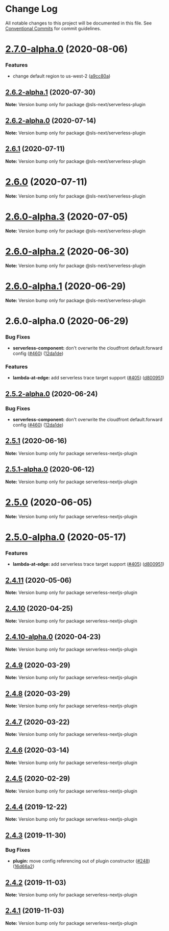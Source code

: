 # Change Log

All notable changes to this project will be documented in this file.
See [Conventional Commits](https://conventionalcommits.org) for commit guidelines.

# [2.7.0-alpha.0](https://github.com/danielcondemarin/serverless-next.js/compare/@sls-next/serverless-plugin@2.6.2-alpha.1...@sls-next/serverless-plugin@2.7.0-alpha.0) (2020-08-06)

### Features

- change default region to us-west-2 ([a9cc80a](https://github.com/danielcondemarin/serverless-next.js/commit/a9cc80ade66fcdd16aa963f1af7919fae566eb41))

## [2.6.2-alpha.1](https://github.com/danielcondemarin/serverless-next.js/compare/@sls-next/serverless-plugin@2.6.2-alpha.0...@sls-next/serverless-plugin@2.6.2-alpha.1) (2020-07-30)

**Note:** Version bump only for package @sls-next/serverless-plugin

## [2.6.2-alpha.0](https://github.com/danielcondemarin/serverless-next.js/compare/@sls-next/serverless-plugin@2.6.1...@sls-next/serverless-plugin@2.6.2-alpha.0) (2020-07-14)

**Note:** Version bump only for package @sls-next/serverless-plugin

## [2.6.1](https://github.com/danielcondemarin/serverless-next.js/compare/@sls-next/serverless-plugin@2.6.0...@sls-next/serverless-plugin@2.6.1) (2020-07-11)

**Note:** Version bump only for package @sls-next/serverless-plugin

# [2.6.0](https://github.com/danielcondemarin/serverless-next.js/compare/@sls-next/serverless-plugin@2.6.0-alpha.3...@sls-next/serverless-plugin@2.6.0) (2020-07-11)

**Note:** Version bump only for package @sls-next/serverless-plugin

# [2.6.0-alpha.3](https://github.com/danielcondemarin/serverless-next.js/compare/@sls-next/serverless-plugin@2.6.0-alpha.2...@sls-next/serverless-plugin@2.6.0-alpha.3) (2020-07-05)

**Note:** Version bump only for package @sls-next/serverless-plugin

# [2.6.0-alpha.2](https://github.com/danielcondemarin/serverless-next.js/compare/@sls-next/serverless-plugin@2.6.0-alpha.1...@sls-next/serverless-plugin@2.6.0-alpha.2) (2020-06-30)

**Note:** Version bump only for package @sls-next/serverless-plugin

# [2.6.0-alpha.1](https://github.com/danielcondemarin/serverless-next.js/compare/@sls-next/serverless-plugin@2.6.0-alpha.0...@sls-next/serverless-plugin@2.6.0-alpha.1) (2020-06-29)

**Note:** Version bump only for package @sls-next/serverless-plugin

# 2.6.0-alpha.0 (2020-06-29)

### Bug Fixes

- **serverless-component:** don't overwrite the cloudfront default.forward config ([#460](https://github.com/danielcondemarin/serverless-next.js/issues/460)) ([12da1de](https://github.com/danielcondemarin/serverless-next.js/commit/12da1de31855b68b9addef801ec21dffd3202a21))

### Features

- **lambda-at-edge:** add serverless trace target support ([#405](https://github.com/danielcondemarin/serverless-next.js/issues/405)) ([d800951](https://github.com/danielcondemarin/serverless-next.js/commit/d800951673474965c386ab94b2d8db18790099f7))

## [2.5.2-alpha.0](https://github.com/danielcondemarin/serverless-next.js/compare/serverless-nextjs-plugin@2.5.1...serverless-nextjs-plugin@2.5.2-alpha.0) (2020-06-24)

### Bug Fixes

- **serverless-component:** don't overwrite the cloudfront default.forward config ([#460](https://github.com/danielcondemarin/serverless-next.js/issues/460)) ([12da1de](https://github.com/danielcondemarin/serverless-next.js/commit/12da1de31855b68b9addef801ec21dffd3202a21))

## [2.5.1](https://github.com/danielcondemarin/serverless-next.js/compare/serverless-nextjs-plugin@2.5.1-alpha.0...serverless-nextjs-plugin@2.5.1) (2020-06-16)

**Note:** Version bump only for package serverless-nextjs-plugin

## [2.5.1-alpha.0](https://github.com/danielcondemarin/serverless-next.js/compare/serverless-nextjs-plugin@2.5.0...serverless-nextjs-plugin@2.5.1-alpha.0) (2020-06-12)

**Note:** Version bump only for package serverless-nextjs-plugin

# [2.5.0](https://github.com/danielcondemarin/serverless-next.js/compare/serverless-nextjs-plugin@2.5.0-alpha.0...serverless-nextjs-plugin@2.5.0) (2020-06-05)

**Note:** Version bump only for package serverless-nextjs-plugin

# [2.5.0-alpha.0](https://github.com/danielcondemarin/serverless-next.js/compare/serverless-nextjs-plugin@2.4.11...serverless-nextjs-plugin@2.5.0-alpha.0) (2020-05-17)

### Features

- **lambda-at-edge:** add serverless trace target support ([#405](https://github.com/danielcondemarin/serverless-next.js/issues/405)) ([d800951](https://github.com/danielcondemarin/serverless-next.js/commit/d800951673474965c386ab94b2d8db18790099f7))

## [2.4.11](https://github.com/danielcondemarin/serverless-next.js/compare/serverless-nextjs-plugin@2.4.10...serverless-nextjs-plugin@2.4.11) (2020-05-06)

**Note:** Version bump only for package serverless-nextjs-plugin

## [2.4.10](https://github.com/danielcondemarin/serverless-next.js/compare/serverless-nextjs-plugin@2.4.10-alpha.0...serverless-nextjs-plugin@2.4.10) (2020-04-25)

**Note:** Version bump only for package serverless-nextjs-plugin

## [2.4.10-alpha.0](https://github.com/danielcondemarin/serverless-next.js/compare/serverless-nextjs-plugin@2.4.9...serverless-nextjs-plugin@2.4.10-alpha.0) (2020-04-23)

**Note:** Version bump only for package serverless-nextjs-plugin

## [2.4.9](https://github.com/danielcondemarin/serverless-nextjs-plugin/compare/serverless-nextjs-plugin@2.4.8...serverless-nextjs-plugin@2.4.9) (2020-03-29)

**Note:** Version bump only for package serverless-nextjs-plugin

## [2.4.8](https://github.com/danielcondemarin/serverless-nextjs-plugin/compare/serverless-nextjs-plugin@2.4.7...serverless-nextjs-plugin@2.4.8) (2020-03-29)

**Note:** Version bump only for package serverless-nextjs-plugin

## [2.4.7](https://github.com/danielcondemarin/serverless-nextjs-plugin/compare/serverless-nextjs-plugin@2.4.6...serverless-nextjs-plugin@2.4.7) (2020-03-22)

**Note:** Version bump only for package serverless-nextjs-plugin

## [2.4.6](https://github.com/danielcondemarin/serverless-nextjs-plugin/compare/serverless-nextjs-plugin@2.4.5...serverless-nextjs-plugin@2.4.6) (2020-03-14)

**Note:** Version bump only for package serverless-nextjs-plugin

## [2.4.5](https://github.com/danielcondemarin/serverless-nextjs-plugin/compare/serverless-nextjs-plugin@2.4.4...serverless-nextjs-plugin@2.4.5) (2020-02-29)

**Note:** Version bump only for package serverless-nextjs-plugin

## [2.4.4](https://github.com/danielcondemarin/serverless-nextjs-plugin/compare/serverless-nextjs-plugin@2.4.3...serverless-nextjs-plugin@2.4.4) (2019-12-22)

**Note:** Version bump only for package serverless-nextjs-plugin

## [2.4.3](https://github.com/danielcondemarin/serverless-nextjs-plugin/compare/serverless-nextjs-plugin@2.4.2...serverless-nextjs-plugin@2.4.3) (2019-11-30)

### Bug Fixes

- **plugin:** move config referencing out of plugin constructor ([#248](https://github.com/danielcondemarin/serverless-nextjs-plugin/issues/248)) ([16d66a2](https://github.com/danielcondemarin/serverless-nextjs-plugin/commit/16d66a209a47adf799f8ac1ca8efb6cc7a38e68f))

## [2.4.2](https://github.com/danielcondemarin/serverless-nextjs-plugin/compare/serverless-nextjs-plugin@2.4.1...serverless-nextjs-plugin@2.4.2) (2019-11-03)

**Note:** Version bump only for package serverless-nextjs-plugin

## [2.4.1](https://github.com/danielcondemarin/serverless-nextjs-plugin/compare/serverless-nextjs-plugin@2.4.0...serverless-nextjs-plugin@2.4.1) (2019-11-03)

**Note:** Version bump only for package serverless-nextjs-plugin
